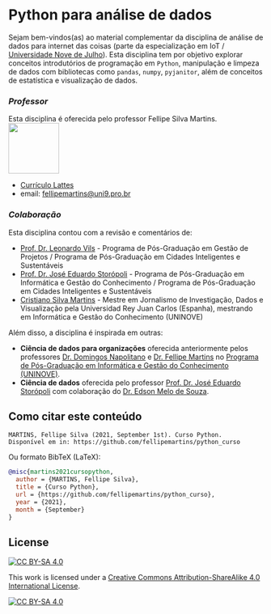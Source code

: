 # Python para análise de dados

Sejam bem-vindos(as) ao material complementar da disciplina de análise de dados para internet das coisas (parte da especialização em IoT / [Universidade Nove de Julho](uninove.br)). Esta disciplina tem por objetivo explorar conceitos introdutórios de programação em `Python`, manipulação e limpeza de dados com bibliotecas como `pandas`, `numpy`, `pyjanitor`, além de conceitos de estatística e visualização de dados.

### *Professor*
Esta disciplina é oferecida pelo professor Fellipe Silva Martins. <br>
<img src="http://servicosweb.cnpq.br/wspessoa/servletrecuperafoto?tipo=1&id=K4240645Z2" width="100" align="center"/>

* [Currículo Lattes](http://lattes.cnpq.br/7912881403948084)
* email: fellipemartins@uni9.pro.br

### *Colaboração*
Esta disciplina contou com a revisão e comentários de:
* [Prof. Dr. Leonardo Vils](http://lattes.cnpq.br/3969955798466284) - Programa de Pós-Graduação em Gestão de Projetos / Programa de Pós-Graduação em Cidades Inteligentes e Sustentáveis
* [Prof. Dr. José Eduardo Storópoli](http://lattes.cnpq.br/2281909649311607) - Programa de Pós-Graduação em Informática e Gestão do Conhecimento / Programa de Pós-Graduação em Cidades Inteligentes e Sustentáveis
* [Cristiano Silva Martins](http://lattes.cnpq.br/2134033520588291) - Mestre em Jornalismo de Investigação, Dados e Visualização pela Universidad Rey Juan Carlos (Espanha), mestrando em Informática e Gestão do Conhecimento (UNINOVE)

Além disso, a disciplina é inspirada em outras:
* **Ciência de dados para organizações** oferecida anteriormente pelos professores [Dr. Domingos Napolitano](http://lattes.cnpq.br/0433818215929535) e [Dr. Fellipe Martins](http://lattes.cnpq.br/7912881403948084) no [Programa de Pós-Graduação em Informática e Gestão do Conhecimento (UNINOVE)](https://www.uninove.br/cursos/mestrado-e-doutorado/presencial/mestrado-e-doutorado-em-inform%C3%A1tica-e-gest%C3%A3o-do-conhecimento).
* **Ciência de dados** oferecida pelo professor [Prof. Dr. José Eduardo Storópoli](http://lattes.cnpq.br/2281909649311607) com colaboração do [Dr. Edson Melo de Souza](http://lattes.cnpq.br/2641658716558510).



## Como citar este conteúdo
```plain text
MARTINS, Fellipe Silva (2021, September 1st). Curso Python.
Disponível em in: https://github.com/fellipemartins/python_curso
```

Ou formato BibTeX (LaTeX):
```bibtex
@misc{martins2021cursopython,
  author = {MARTINS, Fellipe Silva},
  title = {Curso Python},
  url = {https://github.com/fellipemartins/python_curso},
  year = {2021},
  month = {September}
}
```


## License

[![CC BY-SA 4.0][cc-by-sa-shield]][cc-by-sa]

This work is licensed under a
[Creative Commons Attribution-ShareAlike 4.0 International License][cc-by-sa].

[![CC BY-SA 4.0][cc-by-sa-image]][cc-by-sa]

[cc-by-sa]: http://creativecommons.org/licenses/by-sa/4.0/
[cc-by-sa-image]: https://licensebuttons.net/l/by-sa/4.0/88x31.png
[cc-by-sa-shield]: https://img.shields.io/badge/License-CC%20BY--SA%204.0-lightgrey.svg

